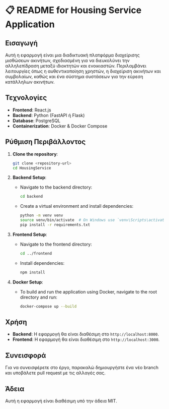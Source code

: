 # 📋 README for Housing Service Application

## Εισαγωγή

Αυτή η εφαρμογή είναι μια διαδικτυακή πλατφόρμα διαχείρισης μισθώσεων ακινήτων, σχεδιασμένη για να διευκολύνει την αλληλεπίδραση μεταξύ ιδιοκτητών και ενοικιαστών. Περιλαμβάνει λειτουργίες όπως η αυθεντικοποίηση χρηστών, η διαχείριση ακινήτων και συμβολαίων, καθώς και ένα σύστημα συστάσεων για την εύρεση κατάλληλων ακινήτων.

## Τεχνολογίες

- **Frontend**: React.js
- **Backend**: Python (FastAPI ή Flask)
- **Database**: PostgreSQL
- **Containerization**: Docker & Docker Compose

## Ρύθμιση Περιβάλλοντος

1. **Clone the repository**:
   ```bash
   git clone <repository-url>
   cd HousingService
   ```

2. **Backend Setup**:
   - Navigate to the backend directory:
     ```bash
     cd backend
     ```
   - Create a virtual environment and install dependencies:
     ```bash
     python -m venv venv
     source venv/bin/activate  # On Windows use `venv\Scripts\activate`
     pip install -r requirements.txt
     ```

3. **Frontend Setup**:
   - Navigate to the frontend directory:
     ```bash
     cd ../frontend
     ```
   - Install dependencies:
     ```bash
     npm install
     ```

4. **Docker Setup**:
   - To build and run the application using Docker, navigate to the root directory and run:
     ```bash
     docker-compose up --build
     ```

## Χρήση

- **Backend**: Η εφαρμογή θα είναι διαθέσιμη στο `http://localhost:8000`.
- **Frontend**: Η εφαρμογή θα είναι διαθέσιμη στο `http://localhost:3000`.

## Συνεισφορά

Για να συνεισφέρετε στο έργο, παρακαλώ δημιουργήστε ένα νέο branch και υποβάλετε pull request με τις αλλαγές σας.

## Άδεια

Αυτή η εφαρμογή είναι διαθέσιμη υπό την άδεια MIT.